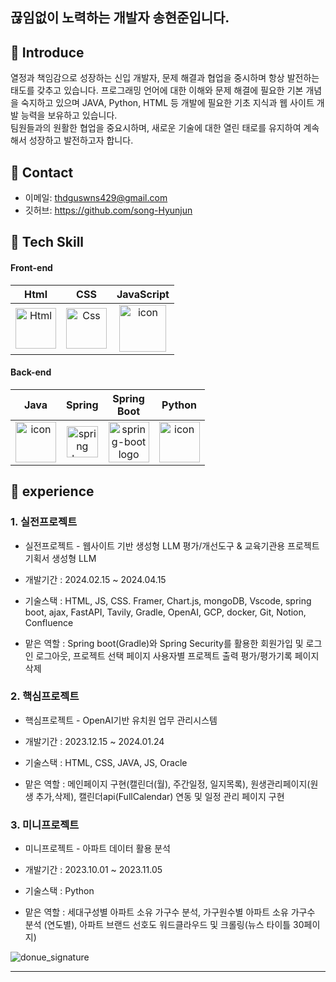 ## 끊임없이 노력하는 개발자 송현준입니다.

## :pushpin: Introduce
  열정과 책임감으로 성장하는 신입 개발자, 문제 해결과 협업을 중시하며 항상 발전하는 태도를 갖추고 있습니다. 
  프로그래밍 언어에 대한 이해와 문제 해결에 필요한 기본 개념을 숙지하고 있으며 JAVA, Python, HTML 등 개발에 필요한 기초 지식과 웹 사이트 개발 능력을 보유하고 있습니다.  
  팀원들과의 원활한 협업을 중요시하며, 새로운 기술에 대한 열린 태로를 유지하여 계속해서 성장하고 발전하고자 합니다. 

## :pushpin: Contact
- 이메일: thdguswns429@gmail.com
- 깃허브: https://github.com/song-Hyunjun

## :pushpin: Tech Skill
#### Front-end
| Html | CSS | JavaScript |
| :---: | :---: | :---: |
| <img alt="Html" src ="https://upload.wikimedia.org/wikipedia/commons/thumb/6/61/HTML5_logo_and_wordmark.svg/440px-HTML5_logo_and_wordmark.svg.png" width="65" height="65" /> | <img alt="Css" src ="https://upload.wikimedia.org/wikipedia/commons/d/d5/CSS3_logo_and_wordmark.svg" width="65" height="65" /> | <img src="https://techstack-generator.vercel.app/js-icon.svg" alt="icon" width="75" height="75" /> |

#### Back-end
| Java | Spring | Spring<br>Boot | Python |
| :---: | :---: | :---: | :---: |
| <img src="https://techstack-generator.vercel.app/java-icon.svg" alt="icon" width="65" height="65" /> | <img alt="spring logo" src="https://www.vectorlogo.zone/logos/springio/springio-icon.svg" height="50" width="50" > | <img alt="spring-boot logo" src="https://t1.daumcdn.net/cfile/tistory/27034D4F58E660F616" width="65" height="65" > | <img src="https://techstack-generator.vercel.app/python-icon.svg" alt="icon" width="65" height="65" /> |

## :pushpin: experience

### 1. 실전프로젝트 
- 실전프로젝트 - 웹사이트 기반 생성형 LLM 평가/개선도구 & 교육기관용 프로젝트 기획서 생성형 LLM
- 개발기간 : 2024.02.15 ~ 2024.04.15
- 기술스택 : HTML, JS, CSS. Framer, Chart.js, mongoDB, Vscode, spring boot, ajax, FastAPI, Tavily, Gradle, OpenAI, GCP, docker, Git, Notion, Confluence

- 맡은 역할 : Spring boot(Gradle)와 Spring Security를 활용한 회원가입 및 로그인 로그아웃, 프로젝트 선택 페이지 사용자별 프로젝트 출력 평가/평가기록 페이지 삭제
 
### 2. 핵심프로젝트
- 핵심프로젝트 - OpenAI기반 유치원 업무 관리시스템
- 개발기간 : 2023.12.15 ~ 2024.01.24
- 기술스택 : HTML, CSS, JAVA, JS, Oracle

- 맡은 역할 : 메인페이지 구현(캘린더(월), 주간일정, 일지목록), 원생관리페이지(원생 추가,삭제), 캘린더api(FullCalendar) 연동 및 일정 관리 페이지 구현
 
### 3. 미니프로젝트
- 미니프로젝트 - 아파트 데이터 활용 분석
- 개발기간 : 2023.10.01 ~ 2023.11.05
- 기술스택 : Python

- 맡은 역할 : 세대구성별 아파트 소유 가구수 분석, 가구원수별 아파트 소유 가구수 분석 (연도별), 아파트 브랜드 선호도 워드클라우드 및 크롤링(뉴스 타이틀 30페이지)

![donue_signature](https://github.com/song-Hyunjun/song-Hyunjun/assets/153901385/107fa6ae-edf7-413e-b845-1dc5c32b676d)

---
